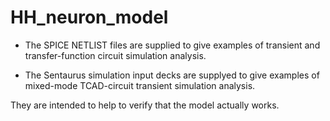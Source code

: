 # HH_neuron_model
- The SPICE NETLIST files are supplied to give examples
of transient and transfer-function circuit simulation analysis. 

- The Sentaurus simulation input decks are supplyed to give examples
of mixed-mode TCAD-circuit transient simulation analysis.
 
They are intended to help to verify that the model actually works.
